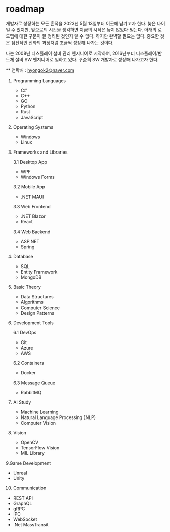 # roadmap

개발자로 성장하는 모든 흔적을 2023년 5월 13일부터 이곳에 남기고자 한다. 
늦은 나이일 수 있지만, 앞으로의 시간을 생각하면 지금의 시작은 늦지 않았다 믿는다.
아래의 로드맵에 대한 구분이 잘 정리된 것인지 알 수 없다. 
하지만 완벽할 필요는 없다. 
중요한 것은 점진적인 진화의 과정처럼 조금씩 성장해 나가는 것이다.

나는 2008년 디스플레이 설비 관리 엔지니어로 시작하여,
2016년부터 디스플레이/반도체 설비 SW 엔지니어로 일하고 있다. 
꾸준히 SW 개발자로 성장해 나가고자 한다.

** 연락처 : hyongok2@naver.com

1. Programming Languages
   - C#
   - C++
   - GO
   - Python
   - Rust
   - JavaScript

2. Operating Systems
   - Windows
   - Linux

3. Frameworks and Libraries

   3.1 Desktop App
      - WPF
      - Windows Forms
     
   3.2 Mobile App
      - .NET MAUI
     
   3.3 Web Frontend
      - .NET Blazor
      - React
     
   3.4 Web Backend
      - ASP.NET
      - Spring
     
4. Database
   - SQL
   - Entity Framework
   - MongoDB

5. Basic Theory
   - Data Structures
   - Algorithms
   - Computer Science
   - Design Patterns

6. Development Tools

   6.1 DevOps
      - Git
      - Azure
      - AWS

   6.2 Containers
      - Docker

   6.3 Message Queue
      - RabbitMQ

7. AI Study
   - Machine Learning
   - Natural Language Processing (NLP)
   - Computer Vision

8. Vision
   - OpenCV
   - TensorFlow Vision
   - MIL Library
 
9.Game Development
   - Unreal
   - Unity

10. Communication
   - REST API
   - GraphQL
   - gRPC
   - IPC
   - WebSocket
   - .Net MassTransit
